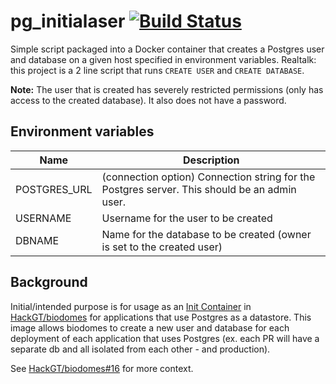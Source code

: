 # pg_initialaser [![Build Status](https://travis-ci.org/HackGT/pg_initialaser.svg?branch=master)](https://travis-ci.org/HackGT/pg_initialaser)

Simple script packaged into a Docker container that creates a Postgres user
and database on a given host specified in environment variables.
Realtalk: this project is a 2 line script that runs `CREATE USER` and
`CREATE DATABASE`.

**Note:** The user that is created has severely restricted permissions (only has
access to the created database). It also does not have a password.

## Environment variables

| Name         | Description                                                                                  |
| ----         | -----------                                                                                  |
| POSTGRES_URL | (connection option) Connection string for the Postgres server. This should be an admin user. |
| USERNAME     | Username for the user to be created                                                          |
| DBNAME       | Name for the database to be created (owner is set to the created user)                       |

## Background

Initial/intended purpose is for usage as an [Init Container](https://kubernetes.io/docs/concepts/workloads/pods/init-containers/)
in [HackGT/biodomes](https://github.com/HackGT/biodomes) for applications that use Postgres as a datastore.
This image allows biodomes to create a new user and database for each deployment
of each application that uses Postgres (ex. each PR will have a separate db
and all isolated from each other - and production).

See [HackGT/biodomes#16](https://github.com/HackGT/biodomes/pull/16) for more context.
